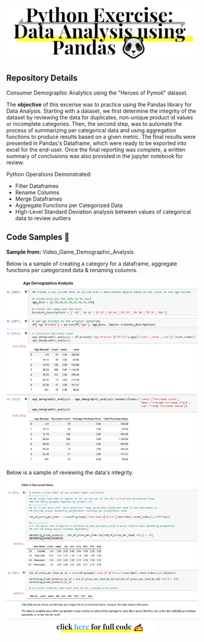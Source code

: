 <div align="center">
 <img src="https://github.com/JosefinaAureaAmaro/01_Python_Pandas/blob/master/images/read_me_header_img.PNG">
</div>
<div>
<h2> Repository Details </h2>
 <p>Consumer Demographic Analytics using the "Heroes of Pymoli" dataset.</p>
  

 <p> The <b>objective</b> of this excerise was to practice using the Pandas library for Data Analysis. Starting with a dataset, we first determine the integrity of the dataset by reviewing the data for duplicates, non-unique product id values or incomplete categories. Then, the second step, was to automate the process of summarizing per categorical data and using aggregation functions to produce results based on a given metric. The final results were presented in Pandas's Dataframe, which were ready to be exported into excel for the end-user. Once the final reporting was complete, a written summary of conclusions was also provided in the jupyter notebook for review.<p>
</div>

<div>
 <p> Python Operations Demonstrated:</p>
 <ul>
   <li> Filter Dataframes </li>
   <li> Rename Columns </li>
   <li> Merge Dataframes </li>
   <li> Aggregate Functions per Categorized Data </li>
   <li> High-Level Standard Deviation analysis between values of categorical data to review outliers</li>
 </ul>
</div>

<h2> Code Samples 📓</h2>
<p><b> Sample from:</b> Video_Game_Demographic_Analysis</p>
<div>
 <p> Below is a sample of creating a category for a dataframe, aggregate functions per categorized data & renaming columns.</p> 
 <img src="https://github.com/JosefinaAureaAmaro/01_Python_Pandas/blob/master/images/code_sample_age_brackets.PNG">
 
 <p> Below is a sample of reviewing the data's integrity.</p> 
 <img src="https://github.com/JosefinaAureaAmaro/01_Python_Pandas/blob/master/images/code_sample_promotional_items.PNG">
</div>

<div align="center">
 <a href="https://github.com/JosefinaAureaAmaro/01_Python_Pandas/blob/master/Video_Game_Demographic_Analysis.ipynb">
 <img src="https://github.com/JosefinaAureaAmaro/01_Python_Pandas/blob/master/images/code_click_img.PNG"></a>
</div>
